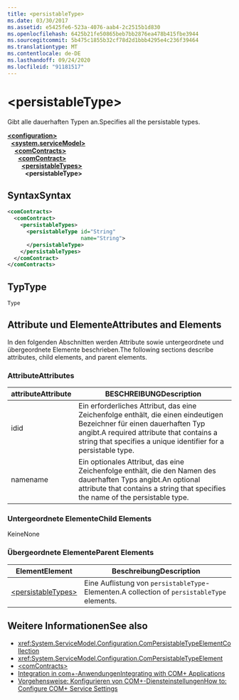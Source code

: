 ```yaml
---
title: <persistableType>
ms.date: 03/30/2017
ms.assetid: e5425fe6-523a-4076-aab4-2c2515b1d830
ms.openlocfilehash: 6425b21fe50865beb7bb2876ea478b415fbe3944
ms.sourcegitcommit: 5b475c1855b32cf78d2d1bbb4295e4c236f39464
ms.translationtype: MT
ms.contentlocale: de-DE
ms.lasthandoff: 09/24/2020
ms.locfileid: "91181517"
---
```

# \<persistableType>

<span data-ttu-id="e0604-101">Gibt alle dauerhaften Typen an.</span><span class="sxs-lookup"><span data-stu-id="e0604-101">Specifies all the persistable types.</span></span>  
  
[**\<configuration>**](../configuration-element.md)\
&nbsp;&nbsp;[**\<system.serviceModel>**](system-servicemodel.md)\
&nbsp;&nbsp;&nbsp;&nbsp;[**\<comContracts>**](comcontracts.md)\
&nbsp;&nbsp;&nbsp;&nbsp;&nbsp;&nbsp;[**\<comContract>**](comcontract.md)\
&nbsp;&nbsp;&nbsp;&nbsp;&nbsp;&nbsp;&nbsp;&nbsp;[**\<persistableTypes>**](persistabletypes.md)\
&nbsp;&nbsp;&nbsp;&nbsp;&nbsp;&nbsp;&nbsp;&nbsp;&nbsp;&nbsp;**\<persistableType>**  
  
## <a name="syntax"></a><span data-ttu-id="e0604-102">Syntax</span><span class="sxs-lookup"><span data-stu-id="e0604-102">Syntax</span></span>  
  
```xml  
<comContracts>
  <comContract>
    <persistableTypes>
      <persistableType id="String"
                       name="String">
      </persistableType>
    </persistableTypes>
  </comContract>
</comContracts>
```  
  
## <a name="type"></a><span data-ttu-id="e0604-103">Typ</span><span class="sxs-lookup"><span data-stu-id="e0604-103">Type</span></span>  

 `Type`  
  
## <a name="attributes-and-elements"></a><span data-ttu-id="e0604-104">Attribute und Elemente</span><span class="sxs-lookup"><span data-stu-id="e0604-104">Attributes and Elements</span></span>  

 <span data-ttu-id="e0604-105">In den folgenden Abschnitten werden Attribute sowie untergeordnete und übergeordnete Elemente beschrieben.</span><span class="sxs-lookup"><span data-stu-id="e0604-105">The following sections describe attributes, child elements, and parent elements.</span></span>  
  
### <a name="attributes"></a><span data-ttu-id="e0604-106">Attribute</span><span class="sxs-lookup"><span data-stu-id="e0604-106">Attributes</span></span>  
  
|<span data-ttu-id="e0604-107">attribute</span><span class="sxs-lookup"><span data-stu-id="e0604-107">Attribute</span></span>|<span data-ttu-id="e0604-108">BESCHREIBUNG</span><span class="sxs-lookup"><span data-stu-id="e0604-108">Description</span></span>|  
|---------------|-----------------|  
|<span data-ttu-id="e0604-109">id</span><span class="sxs-lookup"><span data-stu-id="e0604-109">id</span></span>|<span data-ttu-id="e0604-110">Ein erforderliches Attribut, das eine Zeichenfolge enthält, die einen eindeutigen Bezeichner für einen dauerhaften Typ angibt.</span><span class="sxs-lookup"><span data-stu-id="e0604-110">A required attribute that contains a string that specifies a unique identifier for a persistable type.</span></span>|  
|<span data-ttu-id="e0604-111">name</span><span class="sxs-lookup"><span data-stu-id="e0604-111">name</span></span>|<span data-ttu-id="e0604-112">Ein optionales Attribut, das eine Zeichenfolge enthält, die den Namen des dauerhaften Typs angibt.</span><span class="sxs-lookup"><span data-stu-id="e0604-112">An optional attribute that contains a string that specifies the name of the persistable type.</span></span>|  
  
### <a name="child-elements"></a><span data-ttu-id="e0604-113">Untergeordnete Elemente</span><span class="sxs-lookup"><span data-stu-id="e0604-113">Child Elements</span></span>  

 <span data-ttu-id="e0604-114">Keine</span><span class="sxs-lookup"><span data-stu-id="e0604-114">None</span></span>  
  
### <a name="parent-elements"></a><span data-ttu-id="e0604-115">Übergeordnete Elemente</span><span class="sxs-lookup"><span data-stu-id="e0604-115">Parent Elements</span></span>  
  
|<span data-ttu-id="e0604-116">Element</span><span class="sxs-lookup"><span data-stu-id="e0604-116">Element</span></span>|<span data-ttu-id="e0604-117">Beschreibung</span><span class="sxs-lookup"><span data-stu-id="e0604-117">Description</span></span>|  
|-------------|-----------------|  
|[\<persistableTypes>](persistabletypes.md)|<span data-ttu-id="e0604-118">Eine Auflistung von `persistableType`-Elementen.</span><span class="sxs-lookup"><span data-stu-id="e0604-118">A collection of `persistableType` elements.</span></span>|  
  
## <a name="see-also"></a><span data-ttu-id="e0604-119">Weitere Informationen</span><span class="sxs-lookup"><span data-stu-id="e0604-119">See also</span></span>

- <xref:System.ServiceModel.Configuration.ComPersistableTypeElementCollection>
- <xref:System.ServiceModel.Configuration.ComPersistableTypeElement>
- [\<comContracts>](comcontracts.md)
- [<span data-ttu-id="e0604-120">Integration in com+-Anwendungen</span><span class="sxs-lookup"><span data-stu-id="e0604-120">Integrating with COM+ Applications</span></span>](../../../wcf/feature-details/integrating-with-com-plus-applications.md)
- [<span data-ttu-id="e0604-121">Vorgehensweise: Konfigurieren von COM+-Diensteinstellungen</span><span class="sxs-lookup"><span data-stu-id="e0604-121">How to: Configure COM+ Service Settings</span></span>](../../../wcf/feature-details/how-to-configure-com-service-settings.md)
